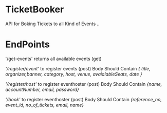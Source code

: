 # TicketBooker
API for Boking Tickets to all Kind of Events ..

# EndPoints
'/get-events' returns all available events (get)


*'/register/event'* to register events (post)
Body Should Contain
*{ title, organizer,banner, category, host, venue, avaialableSeats, date }*


*'/register/host'* to register eventhoster (post)
Body Should Contain
*{name, accountNumber, email, password}*


*'/book'* to register eventhoster (post)
Body Should Contain
*{reference_no, event_id,  no_of_tickets, email, name}*

